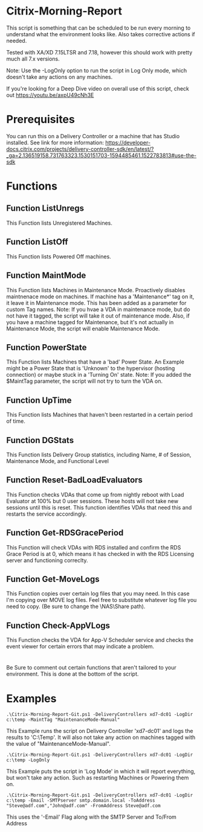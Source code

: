 # Citrix-Morning-Report
This script is something that can be scheduled to be run every morning to understand what the environment looks like.  Also takes corrective actions if needed.

Tested with XA/XD 7.15LTSR and 7.18, however this should work with pretty much all 7.x versions.

Note: Use the -LogOnly option to run the script in Log Only mode, which doesn't take any actions on any machines.

If you're looking for a Deep Dive video on overall use of this script, check out https://youtu.be/axpU49cNh3E

# Prerequisites
You can run this on a Delivery Controller or a machine that has Studio installed.  See link for more information: https://developer-docs.citrix.com/projects/delivery-controller-sdk/en/latest/?_ga=2.136519158.731763323.1530151703-1594485461.1522783813#use-the-sdk 

# Functions
## Function ListUnregs
This Function lists Unregistered Machines.

## Function ListOff
This Function lists Powered Off machines.

## Function MaintMode
This Function lists Machines in Maintenance Mode. Proactively disables maintnenace mode on machines. If machine has a 'Maintenance*' tag on it, it leave it in Maintenance mode.  This has been added as a parameter for custom Tag names.  Note: If you hvae a VDA in maintenance mode, but do not have it tagged, the script will take it out of maintenance mode.  Also, if you have a machine tagged for Maintenance, but it's not actually in Maintenance Mode, the script will enable Maintenance Mode.

## Function PowerState
This Function lists Machines that have a 'bad' Power State.  An Example might be a Power State that is 'Unknown' to the hypervisor (hosting connection) or maybe stuck in a 'Turning On' state.  Note: If you added the $MaintTag parameter, the script will not try to turn the VDA on.

## Function UpTime
This Function lists Machines that haven't been restarted in a certain period of time.

## Function DGStats
This Function lists Delivery Group statistics, including Name, # of Session, Maintenance Mode, and Functional Level

## Function Reset-BadLoadEvaluators
This Function checks VDAs that come up from nightly reboot with Load Evaluator at 100% but 0 user sessions. These hosts will not take new sessions until this is reset.  This function identifies VDAs that need this and restarts the service accordingly.

## Function Get-RDSGracePeriod
This Function will check VDAs with RDS installed and confirm the RDS Grace Period is at 0, which means it has checked in with the RDS Licensing server and functioning correclty.

## Function Get-MoveLogs
This Function copies over certain log files that you may need.  In this case I'm copying over MOVE log files.  Feel free to substitute whatever log file you need to copy.  (Be sure to change the \\NAS\Share path).

## Function Check-AppVLogs
This Function checks the VDA for App-V Scheduler service and checks the event viewer for certain errors that may indicate a problem.

#
Be Sure to comment out certain functions that aren't tailored to your environment.  This is done at the bottom of the script.

# Examples
```
.\Citrix-Morning-Report-Git.ps1 -DeliveryControllers xd7-dc01 -LogDir c:\temp -MaintTag "MaintenanceMode-Manual"
```
This Example runs the script on Delivery Controller 'xd7-dc01' and logs the results to 'C:\Temp'.  It will also not take any action on machines tagged with the value of "MaintenanceMode-Manual".
```
.\Citrix-Morning-Report-Git.ps1 -DeliveryControllers xd7-dc01 -LogDir c:\temp -LogOnly
```
This Example puts the script in 'Log Mode' in which it will report everything, but won't take any action.  Such as restarting Machines or Powering them on.
```
.\Citrix-Morning-Report-Git.ps1 -DeliveryControllers xd7-dc01 -LogDir c:\temp -Email -SMTPserver smtp.domain.local -ToAddress "Steve@adf.com","John@adf.com" -FromAddress Steve@adf.com
```
This uses the '-Email' Flag along with the SMTP Server and To/From Address
